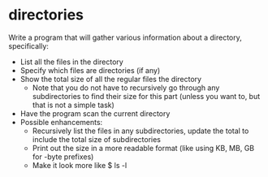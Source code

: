 # directories

Write a program that will gather various information about a directory, specifically:
- List all the files in the directory
- Specify which files are directories (if any)
- Show the total size of all the regular files the directory
  - Note that you do not have to recursively go through any subdirectories to find their size for this part (unless you want to, but that is not a simple task)
- Have the program scan the current directory
- Possible enhancements:
  - Recursively list the files in any subdirectories, update the total to include the total size of subdirectories
  - Print out the size in a more readable format (like using KB, MB, GB for -byte prefixes)
  - Make it look more like $ ls -l
